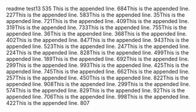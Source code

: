 readme
test13
535
This is the appended line.	684This is the appended line.	227This is the appended line.	583This is the appended line.	35This is the appended line.	721This is the appended line.	409This is the appended line.	319This is the appended line.	733This is the appended line.	755This is the appended line.	36This is the appended line.	368This is the appended line.	402This is the appended line.	847This is the appended line.	943This is the appended line.	523This is the appended line.	247This is the appended line.	224This is the appended line.	828This is the appended line.	499This is the appended line.	189This is the appended line.	692This is the appended line.	299This is the appended line.	993This is the appended line.	425This is the appended line.	745This is the appended line.	662This is the appended line.	257This is the appended line.	450This is the appended line.	822This is the appended line.	908This is the appended line.	299This is the appended line.	574This is the appended line.	829This is the appended line.	92This is the appended line.	706This is the appended line.	998This is the appended line.	422This is the appended line.	807